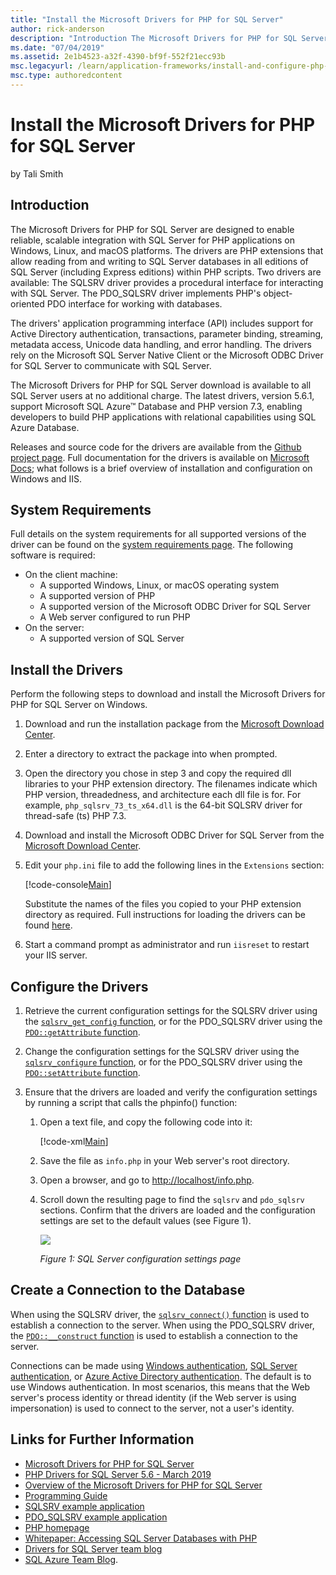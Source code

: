 ```yaml
---
title: "Install the Microsoft Drivers for PHP for SQL Server"
author: rick-anderson
description: "Introduction The Microsoft Drivers for PHP for SQL Server are designed to enable reliable, scalable integration with SQL Server for PHP applications on..."
ms.date: "07/04/2019"
ms.assetid: 2e1b4523-a32f-4390-bf9f-552f21ecc93b
msc.legacyurl: /learn/application-frameworks/install-and-configure-php-on-iis/install-the-sql-server-driver-for-php
msc.type: authoredcontent
---
```

Install the Microsoft Drivers for PHP for SQL Server
====================
by Tali Smith

## Introduction

The Microsoft Drivers for PHP for SQL Server are designed to enable reliable, scalable integration with SQL Server for PHP applications on Windows, Linux, and macOS platforms. The drivers are PHP extensions that allow reading from and writing to SQL Server databases in all editions of SQL Server (including Express editions) within PHP scripts. Two drivers are available: The SQLSRV driver provides a procedural interface for interacting with SQL Server. The PDO_SQLSRV driver implements PHP's object-oriented PDO interface for working with databases. 

The drivers' application programming interface (API) includes support for Active Directory authentication, transactions, parameter binding, streaming, metadata access, Unicode data handling, and error handling. The drivers rely on the Microsoft SQL Server Native Client or the Microsoft ODBC Driver for SQL Server to communicate with SQL Server.

The Microsoft Drivers for PHP for SQL Server download is available to all SQL Server users at no additional charge. The latest drivers, version 5.6.1, support Microsoft SQL Azure™ Database and PHP version 7.3, enabling developers to build PHP applications with relational capabilities using SQL Azure Database. 

Releases and source code for the drivers are available from the [Github project page](https://github.com/microsoft/msphpsql). Full documentation for the drivers is available on [Microsoft Docs](https://docs.microsoft.com/sql/connect/php/microsoft-php-driver-for-sql-server?view=sql-server-2017); what follows is a brief overview of installation and configuration on Windows and IIS.

## System Requirements

Full details on the system requirements for all supported versions of the driver can be found on the [system requirements page](https://docs.microsoft.com/sql/connect/php/system-requirements-for-the-php-sql-driver?view=sql-server-2017). The following software is required:

- On the client machine:
  - A supported Windows, Linux, or macOS operating system
  - A supported version of PHP
  - A supported version of the Microsoft ODBC Driver for SQL Server
  - A Web server configured to run PHP
- On the server:
  - A supported version of SQL Server

## Install the Drivers

Perform the following steps to download and install the Microsoft Drivers for PHP for SQL Server on Windows.

1. Download and run the installation package from the [Microsoft Download Center](https://www.microsoft.com/download/confirmation.aspx?id=57916).
3. Enter a directory to extract the package into when prompted. 
4. Open the directory you chose in step 3 and copy the required dll libraries to your PHP extension directory. The filenames indicate which PHP version, threadedness, and architecture each dll file is for. For example, `php_sqlsrv_73_ts_x64.dll` is the 64-bit SQLSRV driver for thread-safe (ts) PHP 7.3.
5. Download and install the Microsoft ODBC Driver for SQL Server from the [Microsoft Download Center](https://www.microsoft.com/download/details.aspx?id=56567).
7. Edit your `php.ini` file to add the following lines in the `Extensions` section:  

    [!code-console[Main](install-the-sql-server-driver-for-php/samples/sample1.cmd)]

    Substitute the names of the files you copied to your PHP extension directory as required. Full instructions for loading the drivers can be found [here](https://docs.microsoft.com/sql/connect/php/loading-the-php-sql-driver?view=sql-server-2017).
9. Start a command prompt as administrator and run `iisreset` to restart your IIS server.

## Configure the Drivers

1. Retrieve the current configuration settings for the SQLSRV driver using the [`sqlsrv_get_config` function](https://docs.microsoft.com/sql/connect/php/sqlsrv-get-config?view=sql-server-2017), or for the PDO_SQLSRV driver using the [`PDO::getAttribute` function](https://docs.microsoft.com/sql/connect/php/pdo-getattribute?view=sql-server-2017).
2. Change the configuration settings for the SQLSRV driver using the [`sqlsrv_configure` function](https://docs.microsoft.com/sql/connect/php/sqlsrv-configure?view=sql-server-2017), or for the PDO_SQLSRV driver using the [`PDO::setAttribute` function](https://docs.microsoft.com/sql/connect/php/pdo-setattribute?view=sql-server-2017).
3. Ensure that the drivers are loaded and verify the configuration settings by running a script that calls the phpinfo() function:  

    1. Open a text file, and copy the following code into it:  

        [!code-xml[Main](install-the-sql-server-driver-for-php/samples/sample2.xml)]
    2. Save the file as `info.php` in your Web server's root directory.
    3. Open a browser, and go to [http://localhost/info.php](http://localhost/info.php).
    4. Scroll down the resulting page to find the `sqlsrv` and `pdo_sqlsrv` sections. Confirm that the drivers are loaded and the configuration settings are set to the default values (see Figure 1).  

        [![](install-the-sql-server-driver-for-php/_static/image2.jpg)](install-the-sql-server-driver-for-php/_static/image1.jpg)

        *Figure 1: SQL Server configuration settings page*

## Create a Connection to the Database

When using the SQLSRV driver, the [`sqlsrv_connect()` function](https://docs.microsoft.com/sql/connect/php/sqlsrv-connect?view=sql-server-2017) is used to establish a connection to the server. When using the PDO_SQLSRV driver, the [`PDO::__construct` function](https://docs.microsoft.com/sql/connect/php/pdo-construct?view=sql-server-2017) is used to establish a connection to the server.

Connections can be made using [Windows authentication](https://docs.microsoft.com/sql/connect/php/how-to-connect-using-windows-authentication?view=sql-server-2017), [SQL Server authentication](https://docs.microsoft.com/sql/connect/php/how-to-connect-using-sql-server-authentication?view=sql-server-2017), or [Azure Active Directory authentication](https://docs.microsoft.com/sql/connect/php/azure-active-directory?view=sql-server-2017). The default is to use Windows authentication. In most scenarios, this means that the Web server's process identity or thread identity (if the Web server is using impersonation) is used to connect to the server, not a user's identity.

## Links for Further Information

- [Microsoft Drivers for PHP for SQL Server](https://github.com/microsoft/msphpsql)
- [PHP Drivers for SQL Server 5.6 - March 2019](https://www.microsoft.com/download/confirmation.aspx?id=57916)
- [Overview of the Microsoft Drivers for PHP for SQL Server](https://docs.microsoft.com/sql/connect/php/overview-of-the-php-sql-driver?view=sql-server-2017)
- [Programming Guide](https://docs.microsoft.com/sql/connect/php/programming-guide-for-php-sql-driver?view=sql-server-2017)
- [SQLSRV example application](https://docs.microsoft.com/sql/connect/php/example-application-sqlsrv-driver?view=sql-server-2017)
- [PDO_SQLSRV example application](https://docs.microsoft.com/sql/connect/php/example-application-pdo-sqlsrv-driver?view=sql-server-2017)
- [PHP homepage](http://php.net/)
- [Whitepaper: Accessing SQL Server Databases with PHP](https://social.technet.microsoft.com/wiki/contents/articles/1258.accessing-sql-server-databases-from-php.aspx)
- [Drivers for SQL Server team blog](https://techcommunity.microsoft.com/t5/SQL-Server/bg-p/SQLServer/label-name/SQLServerDrivers)
- [SQL Azure Team Blog](https://techcommunity.microsoft.com/t5/Azure-SQL-Database/bg-p/Azure-SQL-Database).
